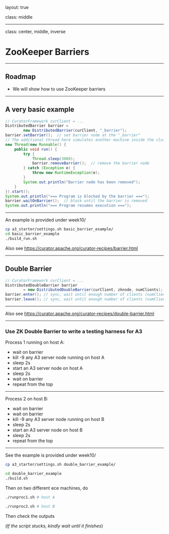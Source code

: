 layout: true

class: middle

---

class: center, middle, inverse

# ZooKeeper Barriers

---

## Roadmap

- We will show how to use ZooKeeper barriers

---

## A very basic example

```java
// CuratorFramework curClient = ...
DistributedBarrier barrier =
        new DistributedBarrier(curClient, "_barrier");
barrier.setBarrier();  // set barrier node at the "_barrier"
// The additional thread here simulates another machine inside the cluster.
new Thread(new Runnable() {
    public void run() {
        try {
            Thread.sleep(3000);
            barrier.removeBarrier();  // remove the barrier node
        } catch (Exception e) {
            throw new RuntimeException(e);
        }
        System.out.println("Barrier node has been removed");
    }
}).start();
System.out.println("=== Program is blocked by the barrier ===");
barrier.waitOnBarrier();  // block until the barrier is removed
System.out.println("=== Program resumes execution ===");
```

---

An example is provided under week10/

```bash
cp a3_starter/settings.sh basic_barrier_example/
cd basic_barrier_example
./build_run.sh
```

Also see https://curator.apache.org/curator-recipes/barrier.html

---

## Double Barrier

```java
// CuratorFramework curClient = ...
DistributedDoubleBarrier barrier
        = new DistributedDoubleBarrier(curClient, zknode, numClients);
barrier.enter(); // sync, wait until enough number of clients (numClients) to enter
barrier.leave(); // sync, wait until enough number of clients (numClients) to leave
```

---

Also see https://curator.apache.org/curator-recipes/double-barrier.html

---

### Use ZK Double Barrier to write a testing harness for A3

Process 1 running on host A:
- wait on barrier
- kill -9 any A3 server node running on host A
- sleep 2s
- start an A3 server node on host A
- sleep 2s
- wait on barrier
- repeat from the top

---

Process 2 on host B:
- wait on barrier
- wait on barrier
- kill -9 any A3 server node running on host B
- sleep 2s
- start an A3 server node on host B
- sleep 2s
- repeat from the top

---

See the example is provided under week10/

```bash
cp a3_starter/settings.sh double_barrier_example/
```

```bash
cd double_barrier_example
./build.sh
```

Then on two different ece machines, do

```bash
./runproc1.sh # host A
```

```bash
./runproc2.sh # host B
```

Then check the outputs

(*If the script stucks, kindly wait until it finishes*)
